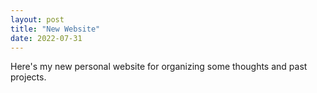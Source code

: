 ```yaml
---
layout: post
title: "New Website"
date: 2022-07-31
---
```


Here's my new personal website for organizing some thoughts and past projects.

